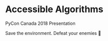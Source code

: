 # Accessible Algorithms
PyCon Canada 2018 Presentation



Save the environment. Defeat your enemies 🤣